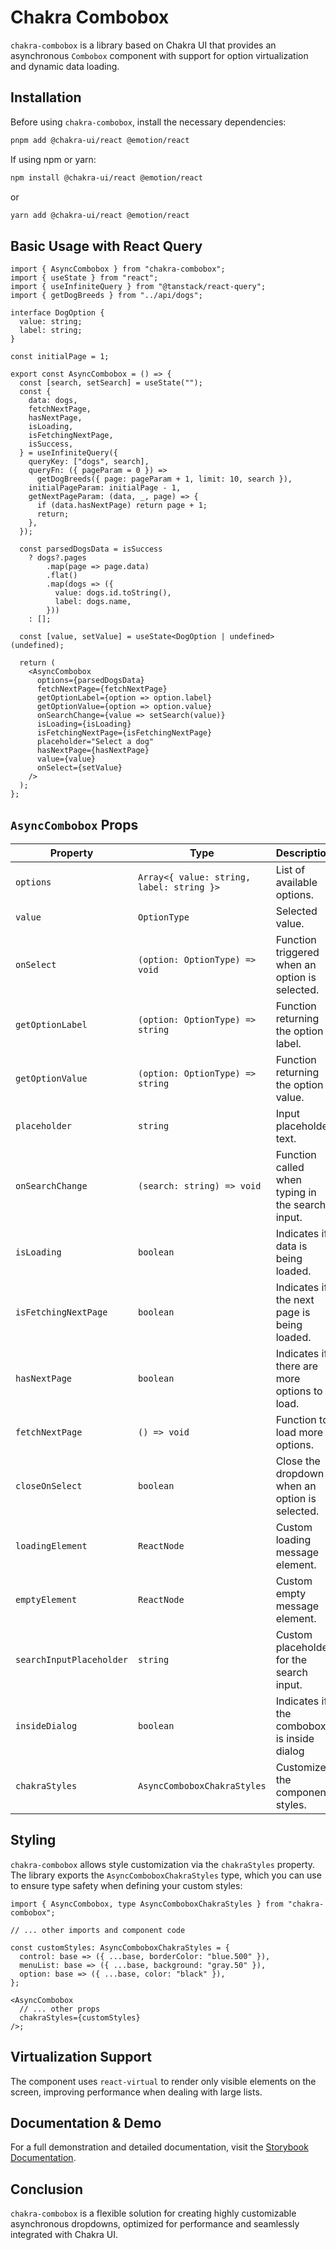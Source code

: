 # Chakra Combobox

`chakra-combobox` is a library based on Chakra UI that provides an asynchronous `Combobox` component with support for option virtualization and dynamic data loading.

## Installation

Before using `chakra-combobox`, install the necessary dependencies:

```sh
pnpm add @chakra-ui/react @emotion/react
```

If using npm or yarn:

```sh
npm install @chakra-ui/react @emotion/react
```

or

```sh
yarn add @chakra-ui/react @emotion/react
```

## Basic Usage with React Query

```tsx
import { AsyncCombobox } from "chakra-combobox";
import { useState } from "react";
import { useInfiniteQuery } from "@tanstack/react-query";
import { getDogBreeds } from "../api/dogs";

interface DogOption {
  value: string;
  label: string;
}

const initialPage = 1;

export const AsyncCombobox = () => {
  const [search, setSearch] = useState("");
  const {
    data: dogs,
    fetchNextPage,
    hasNextPage,
    isLoading,
    isFetchingNextPage,
    isSuccess,
  } = useInfiniteQuery({
    queryKey: ["dogs", search],
    queryFn: ({ pageParam = 0 }) =>
      getDogBreeds({ page: pageParam + 1, limit: 10, search }),
    initialPageParam: initialPage - 1,
    getNextPageParam: (data, _, page) => {
      if (data.hasNextPage) return page + 1;
      return;
    },
  });

  const parsedDogsData = isSuccess
    ? dogs?.pages
        .map(page => page.data)
        .flat()
        .map(dogs => ({
          value: dogs.id.toString(),
          label: dogs.name,
        }))
    : [];

  const [value, setValue] = useState<DogOption | undefined>(undefined);

  return (
    <AsyncCombobox
      options={parsedDogsData}
      fetchNextPage={fetchNextPage}
      getOptionLabel={option => option.label}
      getOptionValue={option => option.value}
      onSearchChange={value => setSearch(value)}
      isLoading={isLoading}
      isFetchingNextPage={isFetchingNextPage}
      placeholder="Select a dog"
      hasNextPage={hasNextPage}
      value={value}
      onSelect={setValue}
    />
  );
};
```

## `AsyncCombobox` Props

| Property                 | Type                                      | Description                                      |
| ------------------------ | ----------------------------------------- | ------------------------------------------------ |
| `options`                | `Array<{ value: string, label: string }>` | List of available options.                       |
| `value`                  | `OptionType`                              | Selected value.                                  |
| `onSelect`               | `(option: OptionType) => void`            | Function triggered when an option is selected.   |
| `getOptionLabel`         | `(option: OptionType) => string`          | Function returning the option label.             |
| `getOptionValue`         | `(option: OptionType) => string`          | Function returning the option value.             |
| `placeholder`            | `string`                                  | Input placeholder text.                          |
| `onSearchChange`         | `(search: string) => void`                | Function called when typing in the search input. |
| `isLoading`              | `boolean`                                 | Indicates if data is being loaded.               |
| `isFetchingNextPage`     | `boolean`                                 | Indicates if the next page is being loaded.      |
| `hasNextPage`            | `boolean`                                 | Indicates if there are more options to load.     |
| `fetchNextPage`          | `() => void`                              | Function to load more options.                   |
| `closeOnSelect`          | `boolean`                                 | Close the dropdown when an option is selected.   |
| `loadingElement`         | `ReactNode`                               | Custom loading message element.                  |
| `emptyElement`           | `ReactNode`                               | Custom empty message element.                    |
| `searchInputPlaceholder` | `string`                                  | Custom placeholder for the search input.         |
| `insideDialog`           | `boolean`                                 | Indicates if the combobox is inside dialog       |
| `chakraStyles`           | `AsyncComboboxChakraStyles`               | Customize the component styles.                  |

## Styling

`chakra-combobox` allows style customization via the `chakraStyles` property. The library exports the `AsyncComboboxChakraStyles` type, which you can use to ensure type safety when defining your custom styles:

```tsx
import { AsyncCombobox, type AsyncComboboxChakraStyles } from "chakra-combobox";

// ... other imports and component code

const customStyles: AsyncComboboxChakraStyles = {
  control: base => ({ ...base, borderColor: "blue.500" }),
  menuList: base => ({ ...base, background: "gray.50" }),
  option: base => ({ ...base, color: "black" }),
};

<AsyncCombobox
  // ... other props
  chakraStyles={customStyles}
/>;
```

## Virtualization Support

The component uses `react-virtual` to render only visible elements on the screen, improving performance when dealing with large lists.

## Documentation & Demo

For a full demonstration and detailed documentation, visit the [Storybook Documentation](https://daniel-dnb.github.io/chakra-combobox).

## Conclusion

`chakra-combobox` is a flexible solution for creating highly customizable asynchronous dropdowns, optimized for performance and seamlessly integrated with Chakra UI.
